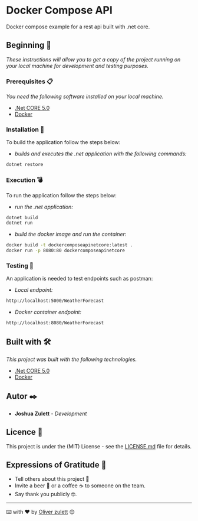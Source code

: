 # Docker Compose API

Docker compose example for a rest api built with .net core.

## Beginning 🚀

*These instructions will allow you to get a copy of the project running on your local machine for development and testing purposes.*

### Prerequisites 📋

*You need the following software installed on your local machine.*

* [.Net CORE 5.0](https://dotnet.microsoft.com/download/dotnet/5.0)
* [Docker](https://www.docker.com/products/docker-desktop)

### Installation 🔧

To build the application follow the steps below:

- *builds and executes the .net application with the following commands:*

```bash
dotnet restore
```

### Execution 💣

To run the application follow the steps below:

- *run the .net application:*

```bash
dotnet build
dotnet run
```

- *build the docker image and run the container:*

```bash
docker build -t dockercomposeapinetcore:latest .
docker run -p 8080:80 dockercomposeapinetcore
```

### Testing 🔋

An application is needed to test endpoints such as postman:

- *Local endpoint:*

```bash
http://localhost:5000/WeatherForecast
```

- *Docker container endpoint:*

```bash
http://localhost:8080/WeatherForecast
```

## Built with 🛠️

*This project was built with the following technologies.*

- [.Net CORE 5.0](https://dotnet.microsoft.com/download/dotnet/5.0)
- [Docker](https://www.docker.com/products/docker-desktop)

## Autor ✒️

- **Joshua Zulett** - *Development*

## Licence 📄

This project is under the (MIT) License - see the [LICENSE.md]() file for details.

## Expressions of Gratitude 🎁

- Tell others about this project 📢
- Invite a beer 🍺 or a coffee ☕ to someone on the team.
- Say thank you publicly 🤓.

------

⌨️ with ❤️ by [Oliver zulett](https://github.com/OliverZulett) 😊